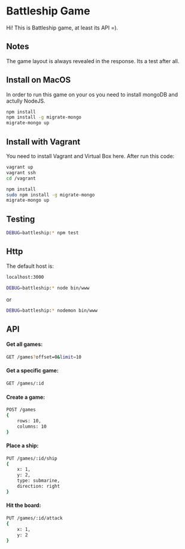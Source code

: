 <h1 align="left">Battleship Game</h1>

<p align="left">
    Hi! This is Battleship game, at least its API =).
</p>

<h2 align="left">Notes</h2>
<p align="left">
    The game layout is always revealed in the response. Its a test after all.
</p>

<h2 align="left">Install on MacOS</h2>

<p align="left">
    In order to run this game on your os you need to install mongoDB and actully NodeJS.
</p>

```bash
npm install
npm install -g migrate-mongo
migrate-mongo up
```

<h2 align="left">Install with Vagrant</h2>

<p align="left">
    You need to install Vagrant and Virtual Box here. After run this code:
</p>

```bash
vagrant up
vagrant ssh
cd /vagrant
```

```bash
npm install
sudo npm install -g migrate-mongo
migrate-mongo up
```

<h2 align="left">Testing</h2>

```bash
DEBUG=battleship:* npm test
```

<h2 align="left">Http</h2>

<p align="left">
    The default host is:
</p>

```bash
localhost:3000
```

```bash
DEBUG=battleship:* node bin/www
```
or
```bash
DEBUG=battleship:* nodemon bin/www
```

<h2 align="left">API</h2>

<h4 align="left">Get all games:</h4>

```bash
GET /games?offset=0&limit=10
```

<h4 align="left">Get a specific game:</h4>

```bash
GET /games/:id
```

<h4 align="left">Create a game:</h4>

```bash
POST /games
{
    rows: 10,
    columns: 10
}
```

<h4 align="left">Place a ship:</h4>

```bash
PUT /games/:id/ship
{
    x: 1,
    y: 2,
    type: submarine,
    direction: right
}
```

<h4 align="left">Hit the board:</h4>

```bash
PUT /games/:id/attack
{
    x: 1,
    y: 2
}
```
